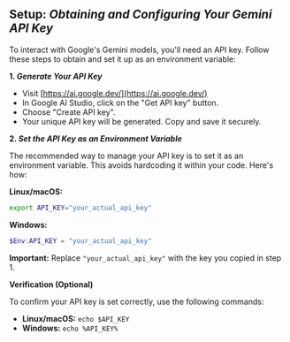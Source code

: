 ## Setup: _Obtaining and Configuring Your Gemini API Key_

To interact with Google's Gemini models, you'll need an API key. Follow these steps to obtain and set it up as an environment variable:

**1. _Generate Your API Key_**

* Visit [https://ai.google.dev/](https://ai.google.dev/)
* In Google AI Studio, click on the "Get API key" button.
* Choose "Create API key".
* Your unique API key will be generated. Copy and save it securely.

**2. _Set the API Key as an Environment Variable_**

The recommended way to manage your API key is to set it as an environment variable. This avoids hardcoding it within your code. Here's how:

**Linux/macOS:**

```bash
export API_KEY="your_actual_api_key" 
```

**Windows:**

```powershell
$Env:API_KEY = "your_actual_api_key"
```

**Important:** Replace `"your_actual_api_key"` with the key you copied in step 1.

**Verification (Optional)**

To confirm your API key is set correctly, use the following commands:

* **Linux/macOS:** `echo $API_KEY`
* **Windows:** `echo %API_KEY%`

